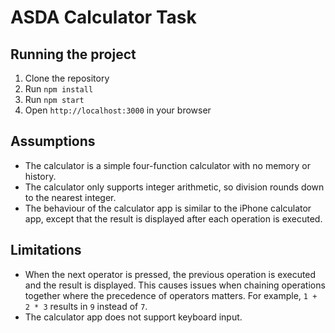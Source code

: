 # ASDA Calculator Task

## Running the project

1. Clone the repository
2. Run `npm install`
3. Run `npm start`
4. Open `http://localhost:3000` in your browser

## Assumptions

- The calculator is a simple four-function calculator with no memory or history.
- The calculator only supports integer arithmetic, so division rounds down to the nearest integer.
- The behaviour of the calculator app is similar to the iPhone calculator app, except that the result is displayed after each operation is executed.

## Limitations

- When the next operator is pressed, the previous operation is executed and the result is displayed. This causes issues when chaining operations together where the precedence of operators matters. For example, `1 + 2 * 3` results in `9` instead of `7`.
- The calculator app does not support keyboard input.
